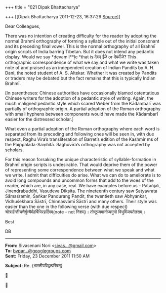+++
title = "021 Dipak Bhattacharya"

+++
[[Dipak Bhattacharya	2011-12-23, 16:37:26 [Source](https://groups.google.com/g/bvparishat/c/f_zr5lOSNCs)]]



Dear Colleagues,

There was no intention of creating difficulty for the reader by adopting the normal Brahmī orthography of forming a syllable out of the initial consonant and its preceding final vowel. This is the normal orthography of all Brahmī origin scripts of India barring Tibetan. But it does not intend any pedantic display. Would we say *devam ī**ļe *that is देवम् ईळे or देवमीळे? This orthographic correspondence of what we say and what we write was taken note of and praised as an independent creation of Indian Pandits by A. H. Dani, the noted student of A. S. Altekar. Whether it was created by Pandits or traders may be debated but the fact remains that this is typically Indian Brahmī.

\[In parentheses: Chinese authorities have occasionally blamed ostentatious Chinese writers for the adoption of a pedantic style of writing. Again, the much maligned pedantic style which scared Weber from the Kādambarī was partially of orthographic origin. A partial adoption of the Roman orthography with small hyphens between components would have made the Kādambarī easier for the distressed scholar.\]

What even a partial adoption of the Roman orthography where each word is separated from its preceding and following ones will be seen in, with due respect, Raghu Vira’s transliteration of Barret’s edition of the Kashmir ms of the Paippalāda-Saṃhitā. Raghuvīra’s orthography was not accepted by scholars.

For this reason forsaking the unique characteristic of syllable-formation in Brahmī origin scripts is undesirable. That would deprive them of the power of representing some correspondence between what we speak and what we write. I admit that difficulties do arise. What we can do to ameliorate is to avoid long compounds and uncommon forms that add to the woes of the reader, which are, in any case, real. We have examples before us – Patañjali, Jinendrabuddhi, Vasudeva Dīkṣita. The nineteenth century saw Satyavrata Sāmaśramin, Śaṅkar Pandurang Pandit, the twentieth saw Abhyankar, Vidhuśekhara Śāstrī, Chinnasvāmī Śāstrī and many others. Their style was easier than the one in the following verse (with due respect) श्रोत्रार्हन्तीचणैर्गुण्यैर्महर्षिभिरहर्दिवम्(note - not निशम्)। तोष्टूय्यमानोप्यगुणो विभुर्विजयतेतराम्।

Best

DB

  

------------------------------------------------------------------------

**From:** Sivasenani Nori \<[sivas...@gmail.com]()\>  
**To:** [bvpar...@googlegroups.com]()  
**Sent:** Friday, 23 December 2011 11:50 AM

  
**Subject:** Re: {भारतीयविद्वत्परिषत्}  





